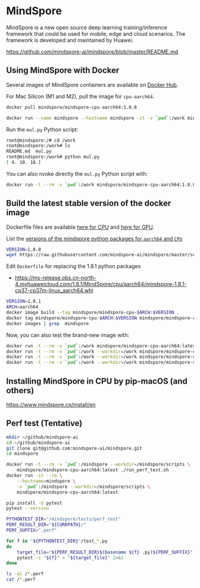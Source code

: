 # MindSpore

MindSpore is a new open source deep learning training/inference framework that could be used for mobile, edge and cloud scenarios.
The framework is developed and maintained by Huawei.

https://github.com/mindspore-ai/mindspore/blob/master/README.md

## Using MindSpore with Docker

Several images of MindSpore containers are available on [Docker Hub](https://hub.docker.com/search?q=mindspore).

For Mac Silicon (M1 and M2), pull the image for `cpu-aarch64`.

```bash
docker pull mindspore/mindspore-cpu-aarch64:1.0.0
```

```bash
docker run --name mindspore --hostname mindspore -it -v `pwd`:/work mindspore/mindspore-cpu-aarch64:1.0.0 /bin/bash
```

Run the `mul.py` Python script:
```bash
root@mindspore:/# cd /work
root@mindspore:/work# ls
README.md  mul.py
root@mindspore:/work# python mul.py
[ 4. 10. 18.]
```


You can also nvoke directly the `mul.py` Python script with:
```bash
docker run -t --rm -v `pwd`:/work mindspore/mindspore-cpu-aarch64:1.0.0 python /work/mul.py
```

## Build the latest stable version of the docker image

Dockerfile files are available [here for CPU](https://github.com/mindspore-ai/mindspore/tree/master/scripts/docker/mindspore-cpu) and [here for GPU](https://github.com/mindspore-ai/mindspore/tree/master/scripts/docker/mindspore-gpu).

List the [versions of the mindspore python packages for `aarch64` and `CPU`](https://www.mindspore.cn/install/en)

```bash
VERSION=1.8.0
wget https://raw.githubusercontent.com/mindspore-ai/mindspore/master/scripts/docker/mindspore-cpu/$VERSION/Dockerfile
```

Edit `Dockerfile` for replacing the 1.8.1 python packages
* https://ms-release.obs.cn-north-4.myhuaweicloud.com/1.8.1/MindSpore/cpu/aarch64/mindspore-1.8.1-cp37-cp37m-linux_aarch64.whl


```bash
VERSION=1.8.1
ARCH=aarch64
docker image build --tag mindspore/mindspore-cpu-$ARCH:$VERSION .
docker tag mindspore/mindspore-cpu-$ARCH:$VERSION mindspore/mindspore-cpu-$ARCH:latest
docker images | grep  mindspore
```

Now, you can also test the brand-new image with:
```bash
docker run -t --rm -v `pwd`:/work mindspore/mindspore-cpu-aarch64:latest pip show mindspore mindinsight
docker run -t --rm -v `pwd`:/work --workdir=/work mindspore/mindspore-cpu-aarch64:latest python mul.py
docker run -t --rm -v `pwd`:/work --workdir=/work mindspore/mindspore-cpu-aarch64:latest python tensor.py
docker run -t --rm -v `pwd`:/work --workdir=/work mindspore/mindspore-cpu-aarch64:latest python add.py
```


## Installing MindSpore in CPU by pip-macOS (and others)

https://www.mindspore.cn/install/en

## Perf test (Tentative)

```bash
mkdir ~/github/mindspore-ai
cd ~/github/mindspore-ai
git clone git@github.com:mindspore-ai/mindspore.git
cd mindspore

docker run -t --rm -v `pwd`:/mindspore --workdir=/mindspore/scripts \
    mindspore/mindspore-cpu-aarch64:latest ./run_perf_test.sh
docker run -it --rm \
    --hostname=mindspore \
    -v `pwd`:/mindspore --workdir=/mindspore/scripts \
    mindspore/mindspore-cpu-aarch64:latest
```

```bash
pip install -U pytest
pytest --version

PYTHONTEST_DIR="/mindspore/tests/perf_test"
PERF_RESULT_DIR="${CURRPATH}/"
PERF_SUFFIX=".perf"

for f in "${PYTHONTEST_DIR}"/test_*.py
do
    target_file="${PERF_RESULT_DIR}$(basename ${f} .py)${PERF_SUFFIX}"
    pytest -s "${f}" > "${target_file}" 2>&1
done

ls -al /*.perf
cat /*.perf
```
